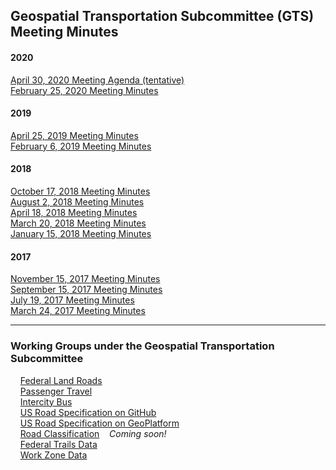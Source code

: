 ## Geospatial Transportation Subcommittee (GTS) Meeting Minutes

#### 2020   
[April 30, 2020 Meeting Agenda (tentative)](https://github.com/BTS-OSAV/FGDC-Geospatial-Transportation-Subcommittee/tree/master/Meetings/April%2030%2C%202020)    
[February 25, 2020 Meeting Minutes](https://github.com/BTS-OSAV/FGDC-Geospatial-Transportation-Subcommittee/blob/master/Meetings/February%2025,%202020/readme.md)   

#### 2019   
[April 25, 2019 Meeting Minutes](https://github.com/BTS-OSAV/FGDC-Geospatial-Transportation-Subcommittee/blob/master/Meetings/April%2025%2C%202019)   
[February 6, 2019 Meeting Minutes](https://github.com/BTS-OSAV/FGDC-Geospatial-Transportation-Subcommittee/tree/master/Meetings/February%206%2C%202019)   

#### 2018    
[October 17, 2018 Meeting Minutes](https://github.com/BTS-OSAV/FGDC-Geospatial-Transportation-Subcommittee/tree/master/Meetings/October%2017%2C%202018)     
[August 2, 2018 Meeting Minutes](https://github.com/BTS-OSAV/FGDC-Geospatial-Transportation-Subcommittee/tree/master/Meetings/August%202%2C%202018)     
[April 18, 2018 Meeting Minutes](https://github.com/BTS-OSAV/FGDC-Geospatial-Transportation-Subcommittee/tree/master/Meetings/April%2018%2C%202018)   
[March 20, 2018 Meeting Minutes](https://github.com/BTS-OSAV/FGDC-Geospatial-Transportation-Subcommittee/tree/master/Meetings/March%2020%2C%202018)   
[January 15, 2018 Meeting Minutes](https://github.com/BTS-OSAV/FGDC-Geospatial-Transportation-Subcommittee/tree/master/Meetings/January%2015%2C%202018)   

#### 2017   
[November 15, 2017 Meeting Minutes](https://github.com/BTS-OSAV/FGDC-Geospatial-Transportation-Subcommittee/tree/master/Meetings/November%2015%2C%202017)  
[September 15, 2017 Meeting Minutes](https://github.com/BTS-OSAV/FGDC-Geospatial-Transportation-Subcommittee/tree/master/Meetings/September%2015%2C%202017)   
[July 19, 2017 Meeting Minutes](https://github.com/BTS-OSAV/FGDC-Geospatial-Transportation-Subcommittee/tree/master/Meetings/July%2019%2C%202017)   
[March 24, 2017 Meeting Minutes](https://github.com/BTS-OSAV/FGDC-Geospatial-Transportation-Subcommittee/tree/master/Meetings/March%2024%2C%202017)   

***********************************       
### Working Groups under the Geospatial Transportation Subcommittee   
            
&nbsp; &nbsp; [Federal Land Roads](https://communities.geoplatform.gov/ngda-transportation/federal-lands-roads-working-group/)   
&nbsp; &nbsp; [Passenger Travel](https://communities.geoplatform.gov/ngda-transportation/passenger-travel-working-group/)      
&nbsp; &nbsp; [Intercity Bus](https://communities.geoplatform.gov/ngda-transportation/intercity-bus-working-group/)   
&nbsp; &nbsp; [US Road Specification on GitHub](https://github.com/BTS-OSAV/FGDC-Geospatial-Transportation-Subcommittee/tree/master/Meetings/Road%20Specifications)    
&nbsp; &nbsp; [US Road Specification on GeoPlatform](https://communities.geoplatform.gov/ngda-transportation/u-s-road-specification/)   
&nbsp; &nbsp; [Road Classification](https://github.com/BTS-OSAV/FGDC-Geospatial-Transportation-Subcommittee) &nbsp; &nbsp;*Coming soon!*   
&nbsp; &nbsp; [Federal Trails Data](https://communities.geoplatform.gov/ngda-transportation/ndt-wg/)    
&nbsp; &nbsp; [Work Zone Data](https://github.com/usdot-jpo-ode/jpo-wzdx)   
  
